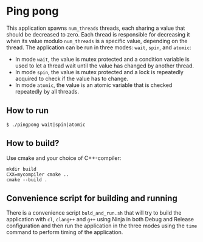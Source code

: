 # Ping pong

This application spawns `num_threads` threads, each sharing a value that should be decreased to zero.
Each thread is responsible for decreasing it when its value modulo `num_threads` is a specific value, depending on the thread.
The application can be run in three modes: `wait`, `spin`, and `atomic`:
 * In mode `wait`, the value is mutex protected and a condition variable is used to let a thread wait until the value has changed by another thread.
 * In mode `spin`, the value is mutex protected and a lock is repeatedly acquired to check if the value has to change.
 * In mode `atomic`, the value is an atomic variable that is checked repeatedly by all threads.

## How to run

    $ ./pingpong wait|spin|atomic

## How to build?

Use cmake and your choice of C++-compiler:

    mkdir build
    CXX=mycompiler cmake ..
    cmake --build .

## Convenience script for building and running

There is a convenience script `buld_and_run.sh` that will try to build the application with `cl`, `clang++` and `g++` using Ninja in both Debug and Release configuration and then run the application in the three modes using the `time` command to perform timing of the application.
